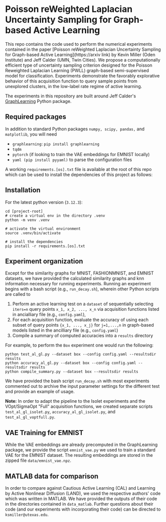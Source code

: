 # Poisson reWeighted Laplacian Uncertainty Sampling for Graph-based Active Learning

This repo contains the code used to perform the numerical experiments contained in the paper [Poisson reWeighted Laplacian Uncertainty Sampling for Graph-based Active Learning](https://arxiv link) by Kevin Miller (Oden Institute) and Jeff Calder (UMN, Twin Cities). We propose a computationally efficient type of uncertainty sampling criterion designed for the Poisson Reweighted Laplacian Learning (PWLL) graph-based semi-supervised model for classification. Experiments demonstrate the favorably explorative behavior of this acquisition function to query sample points from unexplored clusters, in the low-label rate regime of active learning. 

The experiments in this repository are built around Jeff Calder's [GraphLearning](https://github.com/jwcalder/GraphLearning) Python package. 

## Required packages

In addition to standard Python packages ``numpy, scipy, pandas,`` and ``matplotlib``, you will need 
* ``graphlearning``: ``pip install graphlearning``
* ``tqdm``
* ``pytorch`` (if looking to train the VAE embeddings for EMNIST locally)
* `yaml (pip install pyyaml)` to parse the configuration files

A working `requirements.[os].txt` file is available at the root of this repo which can be used to install the dependencies of this project as follows:

## Installation

For the latest python version (`3.12.3`):

```
cd [project-root]
# create a virtual env in the directory .venv
python -m venv .venv 

# activate the virtual environment
source .venv/bin/activate

# install the dependencies
pip install -r requirements.[os].txt
```

## Experiment organization

Except for the similarity graphs for MNIST, FASHIONMNIST, and EMNIST datasets, we have provided the calculated similarity graphs and knn information necessary for running experiments. Running an experiment begins with a bash script (e.g., ``run_decay.sh``), wherein other Python scripts are called to
1. Perform an active learning test on a ``dataset`` of sequentially selecting ``iters=n`` query points ``x_1, x_2, ..., x_n`` via acquisition functions listed in ancialliary file (e.g., ``config.yaml``),
2. For each acquisition function, evaluate the accuracy of using each subset of query points ``{x_1, ..., x_j}`` for ``j=1,...,n`` in graph-based models listed in the ancilliary file (e.g., ``config.yaml``)
3. Compile a summary of computed accuracies into a ``results`` directory

For example, to perform the ``Box`` experiment one would run the following:
```
python test_al_gl.py --dataset box --config config.yaml --resultsdir results
python accuracy_al_gl.py --dataset box --config config.yaml --resultsdir results
python compile_summary.py --dataset box --resultsdir results
```

We have provided the bash script ``run_decay.sh`` with most experiments commented out to archive the input parameter settings for the different test and provide an example of usage.

__Note:__ In order to adapt the pipeline to the Isolet experiments and the VOpt/SigmaOpt "Full" acquisition functions, we created separate scripts ``test_al_gl_isolet.py``, ``accuracy_al_gl_isolet.py``, and ``test_al_gl_voptfull.py``. 
 
## VAE Training for EMNIST

While the VAE embeddings are already precomputed in the GraphLearning package, we provide the script ``emnist_vae.py`` we used to train a standard VAE for the EMNIST dataset. The resulting embeddings are stored in the zipped file ``data/emnist_vae.npz``.


## MATLAB data for comparison

In order to compare against Cautious Active Learning (CAL) and Learning by Active Nonlinear Diffusion (LAND), we used the respective authors' code which was written in MATLAB. We have provided the outputs of their code in the directories contained in ``data_matlab``. Further questions about their code (and our experiments with incorporating their code) can be directed to ``ksmiller@utexas.edu``. 
